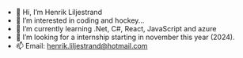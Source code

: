 - 👋 Hi, I’m Henrik Liljestrand
- 👀 I’m interested in coding and hockey...
- 🌱 I’m currently learning .Net, C#, React, JavaScript and azure
- 💞️ I’m looking for a internship starting in november this year (2024).
- 📫 Email: henrik.liljestrand@hotmail.com

<!---
Henlil001/Henlil001 is a ✨ special ✨ repository because its `README.md` (this file) appears on your GitHub profile.
You can click the Preview link to take a look at your changes.
--->
